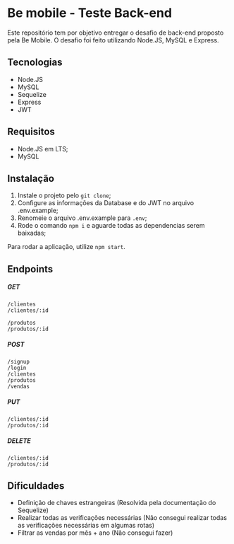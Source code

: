 # Be mobile - Teste Back-end
Este repositório tem por objetivo entregar o desafio de back-end proposto pela Be Mobile. O desafio foi feito utilizando Node.JS, MySQL e Express.

## Tecnologias
- Node.JS
- MySQL
- Sequelize
- Express
- JWT

## Requisitos
- Node.JS em LTS;
- MySQL

## Instalação
1. Instale o projeto pelo `git clone`; 
2. Configure as informações da Database e do JWT no arquivo .env.example;
3. Renomeie o arquivo .env.example para `.env`;
4. Rode o comando  `npm i` e aguarde todas as dependencias serem baixadas;

Para rodar a aplicação, utilize `npm start`.

## Endpoints
##### GET
`/clientes`  
`/clientes/:id`

`/produtos`   
`/produtos/:id` 
##### POST
`/signup`  
`/login`  
`/clientes`   
`/produtos`  
`/vendas`     
##### PUT
`/clientes/:id`  
`/produtos/:id`

##### DELETE
`/clientes/:id`  
`/produtos/:id`
## Dificuldades
- Definição de chaves estrangeiras (Resolvida pela documentação do Sequelize)
- Realizar todas as verificações necessárias (Não consegui realizar todas as verificações necessárias em algumas rotas)
- Filtrar as vendas por mês + ano (Não consegui fazer)